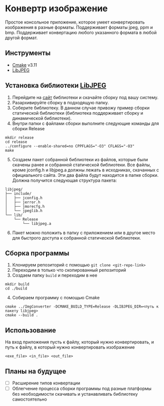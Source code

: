 # Конвертр изображение
Простое консольное приложение, которое умеет конвертировать изображения в разные форматы. Поддерживает форматы jpeg, ppm и bmp. Поддерживает конвертацию любого указанного формата в любой другой формат.

## Инструменты
- [Cmake](https://cmake.org/) v3.11
- [LibJPEG](https://www.ijg.org/)

## Установка библиотеки [LibJPEG](https://www.ijg.org/)
1. Перейдите на [сайт](https://www.ijg.org/) библиотеки и скачайте сборку под вашу систему.
2. Разархивируйте сборку в подходящую папку.
3. Соберите библиотеку. В данном случае привожу пример сборки статической библиотеки (библиотека поддерживает сборку и динамической библиотеки).
4. Внутри папки с файлами сборки выполните следующие команды для сборки Release
```
mkdir release
cd release
../configure --enable-shared=no CPPFLAGS="-O3" CFLAGS="-O3"
make
```
5. Создаем пакет собранной библиотеки из файлов, которые были скачены ранее и собранной статической библиотеки. Все файлы, кроме jconfig.h и libjpeg.a должны лежать в исходниках, скачанных с официального сайта. Эти два файла будут находится в папке сборки. Должна получится следующая структура пакета:
```
libjpeg/
├── include/
│   ├── jconfig.h
│   ├── jerror.h
│   ├── jmorecfg.h
│   └── jpeglib.h
└── lib/
    └── Release
        └── libjpeg.a
```
6. Пакет можно положить в папку с приложением или в другое место для быстрого доступа к собранной статической библиотеки.

## Сборка программы
1. Клонируем репозиторий с помощью `git clone <git-repo-link>`
2. Переходим в только что скопированный репозиторий
3. Создаем папку `build` и переходим в нее
```
mkdir build
cd ./build
```
4. Собираем программу с помощью Cmake
```
cmake ../ImgConverter -DCMAKE_BUILD_TYPE=Release -DLIBJPEG_DIR=<путь к пакету libjpeg>
cmake --build .
```

## Использование
На вход приложения пусть к файлу, который нужно конвертировать, и путь к файлу, в который нужно конвертировать изображение
```
<exe_file> <in_file> <out_file>
```

## Планы на будущее
- [ ] Расширение типов конвертации
- [ ] Облегчение процесса сборки программы под разные платформы без необходимости скачивать и устанавливать библиотеку самостоятельно
